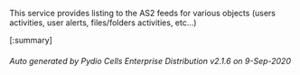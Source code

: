 






This service provides listing to the AS2 feeds for various objects (users activities, user alerts, files/folders activities, etc...)

[:summary]

###### Auto generated by Pydio Cells Enterprise Distribution v2.1.6 on 9-Sep-2020
